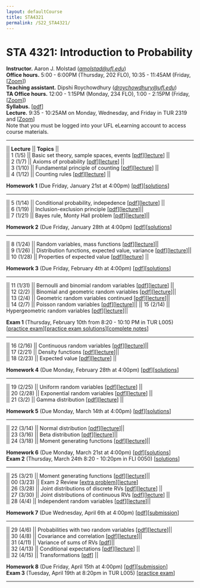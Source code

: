 ```yaml
---
layout: defaultCourse
title: STA4321
permalink: /S22_STA4321/
---
```

# STA 4321: Introduction to Probability  
**Instructor.** Aaron J. Molstad (*amolstad@ufl.edu*)  
**Office hours.** 5:00 - 6:00PM (Thursday, 202 FLO), 10:35 - 11:45AM (Friday, [[Zoom](https://ufl.zoom.us/my/ajmolstad)])   
**Teaching assistant.** Dipshi Roychowdhury (*droychowdhury@ufl.edu*)  
**TA Office hours.** 12:00 - 1:15PM (Monday, 234 FLO), 1:00 - 2:15PM (Friday,[[Zoom](https://us04web.zoom.us/j/71208490495?pwd=ODZ5ZEs3bVhlbkNaUU5vNlg4YXFSZz09
)])   
**Syllabus.** [[pdf](https://ufl.instructure.com/files/65549197/download?download_frd=1)]  
**Lecture.** 9:35 - 10:25AM on Monday, Wednesday, and Friday in TUR 2319 and [[Zoom](
 https://ufl.zoom.us/j/96018615199?pwd=OGRYK0ZwVXZlSjVBbWdlL2R3M2hEUT09)]   
Note that you must be logged into your UFL eLearning account to access course materials.   

---------------  

||  **Lecture** ||  **Topics** ||  
|| 1 (1/5)  || Basic set theory, sample spaces, events [[pdf](https://ufl.instructure.com/files/65532946/download?download_frd=1)][[lecture](https://ufl.instructure.com/courses/452037/files?preview=65533029)] ||  
|| 2 (1/7)  || Axioms of probability [[pdf](https://ufl.instructure.com/files/65606860/download?download_frd=1)][[lecture](https://ufl.instructure.com/courses/452037/files?preview=65606864)] ||  
|| 3 (1/10) || Fundamental principle of counting [[pdf](https://ufl.instructure.com/files/65660016/download?download_frd=1)][[lecture](https://ufl.instructure.com/courses/452037/files?preview=65660055)] ||  
|| 4 (1/12) || Counting rules [[pdf](https://ufl.instructure.com/files/65698960/download?download_frd=1)][[lecture](https://ufl.instructure.com/courses/452037/files?preview=65701073)] ||  


**Homework 1** (Due Friday, January 21st at 4:00pm) [[pdf](https://ufl.instructure.com/files/65894935/download?download_frd=1)][[solutions](https://ufl.instructure.com/files/66110260/download?download_frd=1)] 

---------------  

|| 5 (1/14) || Conditional probability, indepedence [[pdf](https://ufl.instructure.com/files/65759474/download?download_frd=1)][[lecture](https://ufl.instructure.com/courses/452037/files?preview=65875230)] ||  
|| 6 (1/19) || Inclusion-exclusion principle [[pdf](https://ufl.instructure.com/files/65876665/download?download_frd=1)][[lecture](https://ufl.instructure.com/courses/452037/files?preview=65894841)]||  
|| 7 (1/21) || Bayes rule, Monty Hall problem [[pdf](https://ufl.instructure.com/files/65936387/download?download_frd=1)][[lecture](https://ufl.instructure.com/courses/452037/files?preview=66008755)]||  

**Homework 2** (Due Friday, January 28th at 4:00pm) [[pdf](https://ufl.instructure.com/files/65946099/download?download_frd=1)][[solutions](https://ufl.instructure.com/files/66276356/download?download_frd=1)]


---------

|| 8 (1/24) || Random variables, mass functions [[pdf](https://ufl.instructure.com/files/66008757/download?download_frd=1)][[lecture](https://ufl.instructure.com/courses/452037/files?preview=66056352)]||     
|| 9 (1/26) || Distribution functions, expected value, variance [[pdf](https://ufl.instructure.com/files/66073754/download?download_frd=1)][[lecture](https://ufl.instructure.com/courses/452037/files?preview=66142771)]||  
|| 10 (1/28) || Properties of expected value [[pdf](https://ufl.instructure.com/files/66142745/download?download_frd=1)][[lecture](https://ufl.instructure.com/courses/452037/files?preview=66215991)] ||


**Homework 3** (Due Friday, February 4th at 4:00pm) [[pdf](https://ufl.instructure.com/files/66135064/download?download_frd=1)][[solutions](https://ufl.instructure.com/files/66472353/download?download_frd=1)]  


---------

|| 11 (1/31) || Bernoulli and binomial random variables [[pdf](https://ufl.instructure.com/files/66217821/download?download_frd=1)][[lecture](https://ufl.instructure.com/courses/452037/files?preview=66340212)] ||  
|| 12 (2/2) || Binomial and geometric random variables [[pdf](https://ufl.instructure.com/files/66275046/download?download_frd=1)][[lecture](https://ufl.instructure.com/courses/452037/files?preview=66276380)]||  
|| 13 (2/4) || Geometric random variables continued [[pdf](https://ufl.instructure.com/files/66338445/download?download_frd=1)][[lecture](https://ufl.instructure.com/courses/452037/files?preview=66340214)]||  
|| 14 (2/7) || Poisson random variables [[pdf](https://ufl.instructure.com/files/66414149/download?download_frd=1)][[lecture](https://ufl.instructure.com/courses/452037/files?preview=66414180)]|| 
|| 15 (2/14) || Hypergeometric random variables [[pdf](https://ufl.instructure.com/files/66616411/download?download_frd=1)][[lecture](https://ufl.instructure.com/files/66673883/download?download_frd=1)]||

**Exam 1** (Thursday, February 10th from 8:20 - 10:10 PM in TUR L005)  [[practice exam](https://ufl.instructure.com/files/66290905/download?download_frd=1)][[practice exam solutions](https://ufl.instructure.com/files/66489681/download?download_frd=1)][[complete notes](https://ufl.instructure.com/files/66292201/download?download_frd=1)]


---------

|| 16 (2/16) || Continuous random variables [[pdf](https://ufl.instructure.com/files/66673879/download?download_frd=1)][[lecture](https://ufl.instructure.com/courses/452037/files?preview=66822606)]||  
|| 17 (2/21) || Density functions [[pdf](https://ufl.instructure.com/files/66807281/download?download_frd=1)][[lecture](https://ufl.instructure.com/courses/452037/files?preview=66822994)]||  
|| 18 (2/23) || Expected value [[pdf](https://ufl.instructure.com/files/66864259/download?download_frd=1)][[lecture](https://ufl.instructure.com/courses/452037/files?preview=66954945)] ||  


**Homework 4** (Due Monday, February 28th at 4:00pm) [[pdf](https://ufl.instructure.com/files/66822479/download?download_frd=1)][[solutions](https://ufl.instructure.com/files/67094368/download?download_frd=1)]  

---------

|| 19 (2/25) || Uniform random variables [[pdf](https://ufl.instructure.com/files/66927464/download?download_frd=1)][[lecture](https://ufl.instructure.com/courses/452037/files?preview=66954954)] ||  
|| 20 (2/28) || Exponential random variables [[pdf](https://ufl.instructure.com/files/66990159/download?download_frd=1)][[lecture](https://ufl.instructure.com/courses/452037/files?preview=66990164)] ||   
|| 21 (3/2) || Gamma distribution [[pdf](https://ufl.instructure.com/files/67425324/download?download_frd=1)][[lecture](https://ufl.instructure.com/courses/452037/files?preview=67079992)] ||  


**Homework 5** (Due Monday, March 14th at 4:00pm) [[pdf](https://ufl.instructure.com/files/66990574/download?download_frd=1)][[solutions](https://ufl.instructure.com/files/67454897/download?download_frd=1)]  

---------


|| 22 (3/14) || Normal distribution [[pdf](https://ufl.instructure.com/files/67425309/download?download_frd=1)][[lecture](https://ufl.instructure.com/courses/452037/files?preview=67455266)]||   
|| 23 (3/16) || Beta distribution [[pdf](https://ufl.instructure.com/files/67494481/download?download_frd=1)][[lecture](https://ufl.instructure.com/courses/452037/files?preview=67631154)]||    
|| 24 (3/18) || Moment generating functions [[pdf](https://ufl.instructure.com/files/67631862/download?download_frd=1)][[lecture](https://ufl.instructure.com/courses/452037/files?preview=67705491)]||    


**Homework 6** (Due Monday, March 21st at 4:00pm) [[pdf](https://ufl.instructure.com/files/67472488/download?download_frd=1)][[solutions](https://ufl.instructure.com/files/67731577/download?download_frd=1)]   
**Exam 2** (Thursday, March 24th 8:20 - 10:20pm in FLI 0050) [[solutions](https://ufl.instructure.com/files/68148290/download?download_frd=1)]

---------


|| 25 (3/21) || Moment generating functions [[pdf](https://ufl.instructure.com/files/67698272/download?download_frd=1)][[lecture](https://ufl.instructure.com/courses/452037/files?preview=67705650)]||   
|| 00 (3/23) || Exam 2 Review [[extra problem](https://ufl.instructure.com/files/67759039/download?download_frd=1)][[lecture](https://ufl.instructure.com/courses/452037/files?preview=67759076)]  
|| 26 (3/28) || Joint distributions of discrete RVs [[pdf](https://ufl.instructure.com/files/67874614/download?download_frd=1)][[lecture](https://ufl.instructure.com/files/67922083/download?download_frd=1)] ||   
|| 27 (3/30) || Joint distributions of continuous RVs [[pdf](https://ufl.instructure.com/files/67925199/download?download_frd=1)][[lecture](https://ufl.instructure.com/courses/452037/files?preview=68021953)] ||  
|| 28 (4/4) || Independent random variables [[pdf](https://ufl.instructure.com/files/68080980/download?download_frd=1)][[lecture](https://ufl.instructure.com/files/68146456/download?download_frd=1)]||  


 **Homework 7** (Due Wednesday, April 6th at 4:00pm) [[pdf](https://ufl.instructure.com/files/67922048/download?download_frd=1)][[submission](https://ufl.instructure.com/courses/452037/assignments/5156967)]

---------  

|| 29 (4/6) || Probabilities with two random variables [[pdf](https://ufl.instructure.com/files/68146436/download?download_frd=1)][[lecture](https://ufl.instructure.com/courses/452037/files?preview=68189714)]||   
|| 30 (4/8) || Covariance and correlation [[pdf](https://ufl.instructure.com/files/68207307/download?download_frd=1)][[lecture](https://ufl.instructure.com/courses/452037/files?preview=68272897)]||   
|| 31 (4/11) || Variance of sums of RVs [[pdf](https://ufl.instructure.com/files/68273145/download?download_frd=1)]||  
|| 32 (4/13) || Conditional expectations [[pdf](https://ufl.instructure.com/files/68332182/download?download_frd=1)][[lecture](https://ufl.instructure.com/courses/452037/files?preview=68425150)] ||    
|| 32 (4/15) || Transformations [[pdf](https://ufl.instructure.com/files/68425148/download?download_frd=1)] ||    


 **Homework 8** (Due Friday, April 15th at 4:00pm) [[pdf](https://ufl.instructure.com/files/68189791/download?download_frd=1)][[submission](https://ufl.instructure.com/courses/452037/assignments/5166263)]   
**Exam 3** (Tuesday, April 19th at 8:20pm in TUR L005) [[practice exam](https://ufl.instructure.com/files/68325203/download?download_frd=1)] 

---------  


